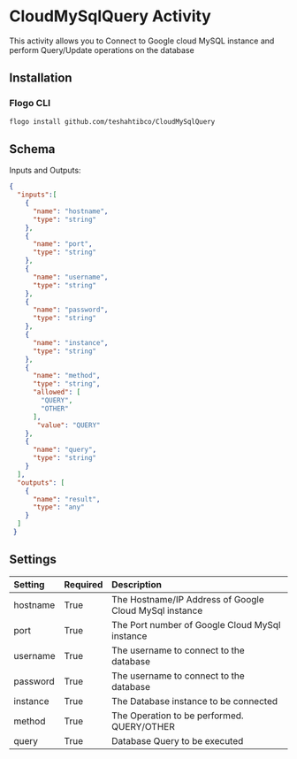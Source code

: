 # CloudMySqlQuery Activity
This activity allows you to Connect to Google cloud MySQL instance and perform Query/Update operations on the database

## Installation
### Flogo CLI
```bash
flogo install github.com/teshahtibco/CloudMySqlQuery
```

## Schema
Inputs and Outputs:

```json
{   
  "inputs":[
    {
      "name": "hostname",
      "type": "string"
    },
    {
      "name": "port",
      "type": "string"
    },
    {
      "name": "username",
      "type": "string"
    },
    {
      "name": "password",
      "type": "string"
    },
    {
      "name": "instance",
      "type": "string"
    },
	{
      "name": "method",
      "type": "string",
	  "allowed": [
        "QUERY",
        "OTHER"
      ],
	   "value": "QUERY"
    },
	{
      "name": "query",
      "type": "string"
    }
  ],
  "outputs": [
    {
      "name": "result",
      "type": "any"
    }
  ]
 }
```
## Settings
| Setting        | Required | Description |
|:---------------|:---------|:------------|
| hostname      | True     | The Hostname/IP Address of Google Cloud MySql instance |         
| port       | True     | The Port number of Google Cloud MySql instance
| username      | True     | The username to connect to the database
| password         | True		| The username to connect to the database
| instance          | True     | The Database instance to be connected |
| method      | True     | The Operation to be performed. QUERY/OTHER |   
| query      | True     | Database Query to be executed |      

```
